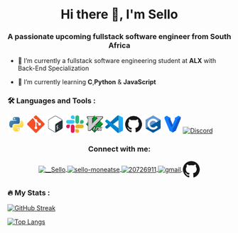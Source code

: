 <h1 align="center">Hi there 👋, I'm Sello
  
<h3 align="center">A passionate upcoming fullstack software engineer from South Africa</h3>
  
- 🔭 I’m currently a fullstack software engineering student at **ALX** with Back-End Specialization
  
- 🌱 I’m currently learning **C**,**Python** & **JavaScript**
  
### :hammer_and_wrench: Languages and Tools :
  
<div>
  <img src="https://github.com/devicons/devicon/blob/master/icons/python/python-original.svg" title="Python" **alt="Python" width="40" height="40"/>
  <img src="https://github.com/devicons/devicon/blob/master/icons/git/git-plain.svg" title="Git" **alt="Git" width="40" height="40"/>
  <img src="https://github.com/devicons/devicon/blob/master/icons/bash/bash-original.svg" title="Bash" **alt="Bash" width="40" height="40"/>
  <img src="https://github.com/devicons/devicon/blob/master/icons/slack/slack-original.svg" title="Slack" **alt="Slack" width="40" height="40"/>
  <img src="https://github.com/devicons/devicon/blob/master/icons/vim/vim-original.svg" title="Vim" **alt="Vim" width="40" height="40"/>
  <img src="https://github.com/devicons/devicon/blob/master/icons/vscode/vscode-original.svg" title="VS-Code" **alt="VS-Code" width="40" height="40"/>
  <img src="https://github.com/devicons/devicon/blob/master/icons/github/github-original.svg" title="Github" **alt="Github" width="40" height="40"/>
  <img src="https://github.com/devicons/devicon/blob/master/icons/c/c-original.svg" title="C" **alt="C" width="40" height="40"/>
  <img src="https://github.com/devicons/devicon/blob/master/icons/vagrant/vagrant-original.svg" title="Vagrant" **alt="Vagrant" width="40" height="40"/>
<a href="https://discord.com/" target="blank">
  <img src="assets/tools/discord.svg" alt="Discord" height="40" width="40" />
  </a>
  
<h3 align="center">Connect with me:</h3>
<div align="center">
  <a href="https://twitter.com/__Sello" target="blank">
    <img align="center" src="assets/contact/twitter.svg" alt="__Sello" height="30" width="40"/>
  </a>
  <a href="https://www.linkedin.com/in/sello-moneatse-2bb4aa130" target="blank">
    <img align="center" src="assets/contact/linkedin.svg" alt="sello-moneatse" height="30" width="40"/>
  </a>
  <a href="https://stackoverflow.com/users/20726911" target="blank">
    <img align="center" src="assets/contact/stackoverflow.svg" alt="20726911" height="30" width="40" />
  </a>
  <a href="mailto:spmoneatse@gmail.com" target="blank">
    <img align="center" src="" alt="gmail" height="30" width="40" />
  </a>
  <a href="https://github.com/Real-Sello" target="blank">
    <img align="center" src="https://github.com/devicons/devicon/blob/master/icons/github/github-original.svg" alt="github" height="40w" width="40" />
  </a>
</div>

### :fire: My Stats :
[![GitHub Streak](https://github-readme-streak-stats.herokuapp.com?user=Real-Sello&theme=cobalt)](https://git.io/streak-stats)
  
[![Top Langs](https://github-readme-stats.vercel.app/api/top-langs/?username=Real-Sello&layout=compact&langs_count=8)](https://github.com/anuraghazra/github-readme-stats)
  

  
<!--
**Real-Sello/Real-Sello** is a ✨ _special_ ✨ repository because its `README.md` (this file) appears on your GitHub profile.

Here are some ideas to get you started:

- 🔭 I’m currently working on ...
- 🌱 I’m currently learning ...
- 👯 I’m looking to collaborate on ...
- 🤔 I’m looking for help with ...
- 💬 Ask me about ...
- 📫 How to reach me: ...
- 😄 Pronouns: ...
- ⚡ Fun fact: ...
-->
